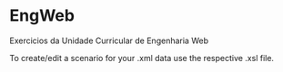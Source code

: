 # EngWeb
Exercicios da Unidade Curricular de Engenharia Web

To create/edit a scenario for your .xml data use the respective .xsl file.
